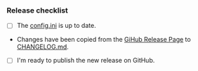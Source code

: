 ### Release checklist
- [ ] The [config.ini](https://github.com/sqlfluff/sqlfluff/blob/master/src/sqlfluff/config.ini) is up to date.
- Changes have been copied from the [GiHub Release Page](https://github.com/sqlfluff/sqlfluff/releases) to [CHANGELOG.md](https://github.com/sqlfluff/sqlfluff/blob/main/CHANGELOG.md).
- [ ] I'm ready to publish the new release on GitHub.
